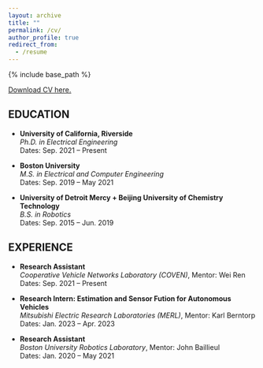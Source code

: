 ```yaml
---
layout: archive
title: ""
permalink: /cv/
author_profile: true
redirect_from:
  - /resume
---
```


{% include base_path %}

<u><a href="https://github.com/zhangyanyu0722/zhangyanyu0722.github.io/raw/main/files/yanyu_CV.pdf">Download CV here.</a></u>
<br/>

## EDUCATION
- **University of California, Riverside**  
  *Ph.D. in Electrical Engineering*  
  Dates: Sep. 2021 – Present  

- **Boston University**  
  *M.S. in Electrical and Computer Engineering*  
  Dates: Sep. 2019 – May 2021

- **University of Detroit Mercy + Beijing University of Chemistry Technology**  
  *B.S. in Robotics*  
  Dates: Sep. 2015 – Jun. 2019

## EXPERIENCE
- **Research Assistant**  
  *Cooperative Vehicle Networks Laboratory (COVEN)*, Mentor: Wei Ren  
  Dates: Sep. 2021 – Present  

- **Research Intern: Estimation and Sensor Fution for Autonomous Vehicles**  
  *Mitsubishi Electric Research Laboratories (MERL)*, Mentor: Karl Berntorp  
  Dates: Jan. 2023 – Apr. 2023

- **Research Assistant**  
  *Boston University Robotics Laboratory*, Mentor: John Baillieul  
  Dates: Jan. 2020 – May 2021
